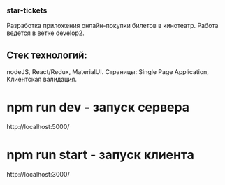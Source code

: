 ### star-tickets
Разработка приложения онлайн-покупки билетов в кинотеатр. Работа ведется в ветке develop2.

## Стек технологий:
nodeJS, 
React/Redux, 
MaterialUI.
Страницы:
Single Page Application,
Клиентская валидация.

# npm run dev - запуск сервера

http://localhost:5000/

# npm run start - запуск клиента

http://localhost:3000/